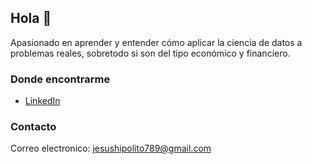## Hola 👋

<!--
**jesushipolito123/jesushipolito123** is a ✨ _special_ ✨ repository because its `README.md` (this file) appears on your GitHub profile.

Here are some ideas to get you started:

- 🔭 I’m currently working on ...
- 🌱 I’m currently learning ...
- 👯 I’m looking to collaborate on ...
- 🤔 I’m looking for help with ...
- 💬 Ask me about ...
- 📫 How to reach me: ...
- 😄 Pronouns: ...
- ⚡ Fun fact: ...
-->

Apasionado en aprender y entender cómo aplicar la ciencia de datos a problemas reales, sobretodo si son del tipo económico y financiero. 

### Donde encontrarme
- [LinkedIn](www.linkedin.com/in/jesús-hipólito-rodríguez)

### Contacto
Correo electronico: jesushipolito789@gmail.com
